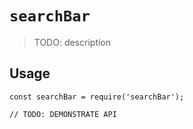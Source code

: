 # `searchBar`

> TODO: description

## Usage

```
const searchBar = require('searchBar');

// TODO: DEMONSTRATE API
```
